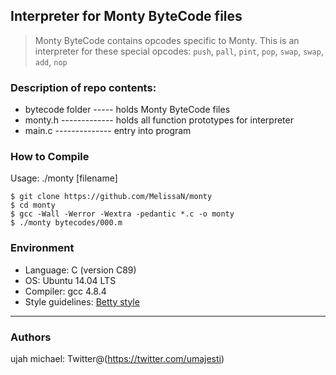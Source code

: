 ## Interpreter for Monty ByteCode files
> Monty ByteCode contains opcodes specific to Monty. This is an interpreter for
> these special opcodes: `push`, `pall`, `pint`, `pop`, `swap`, `swap`, `add`, `nop`

### Description of repo contents:
* bytecode folder ----- holds Monty ByteCode files
* monty.h ------------- holds all function prototypes for interpreter
* main.c -------------- entry into program

### How to Compile
Usage: ./monty [filename]
```
$ git clone https://github.com/MelissaN/monty
$ cd monty
$ gcc -Wall -Werror -Wextra -pedantic *.c -o monty
$ ./monty bytecodes/000.m
```

### Environment
* Language: C (version C89)
* OS: Ubuntu 14.04 LTS
* Compiler: gcc 4.8.4
* Style guidelines: [Betty style](https://github.com/holbertonschool/Betty/wiki)
---

### Authors
ujah michael: Twitter@(https://twitter.com/umajesti)
